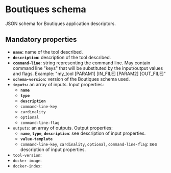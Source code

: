 # Boutiques schema
JSON schema for Boutiques application descriptors.

## Mandatory properties
* **`name`:** name of the tool described.
* **`description`:** description of the tool described.
* **`command-line`:** string representing the command line. May contain command line "keys" that will be substituted by the input/output values and flags. Example: "my_tool [PARAM1] [IN_FILE] [PARAM2] [OUT_FILE]"
* **`schema-version`:** version of the Boutiques schema used.
* **`inputs`:** an array of inputs.
  Input properties:
  * **`name`**
  * **`type`**
  * **`description`**
  * `command-line-key`
  * `cardinality`
  * `optional`
  * `command-line-flag`
* `outputs`: an array of outputs.
  Output properties: 
  * **`name`**, **`type`**, **`description`**: see description of input properties.
  * **`value-template`**
  * `command-line-key`, `cardinality`, `optional`, `command-line-flag`: see description of input properties.
* `tool-version`:
* `docker-image`:
* `docker-index`:
  